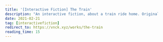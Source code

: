 ```yaml
---
title: '[Interactive Fiction] The Train'
description: "An interactive fiction, about a train ride home. Originally published in 2017."
date: 2021-02-21
tag: [interactivefiction]
redirect_to: https://vnck.xyz/works/the-train
reading_time: 15
---
```


